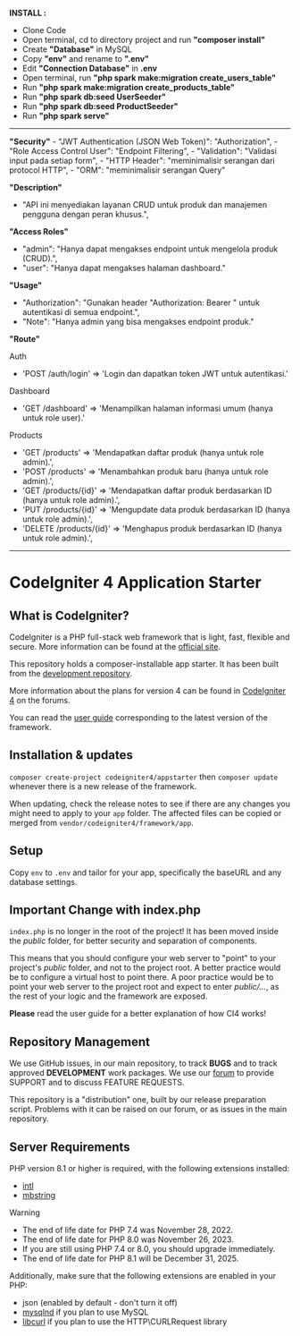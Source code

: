 <p><strong>INSTALL :</strong></p>

-   Clone Code
-   Open terminal, cd to directory project and run <strong>"composer install"</strong>
-   Create <strong>"Database"</strong> in MySQL
-   Copy <strong>"env"</strong> and rename to <strong>".env"</strong>
-   Edit <strong>"Connection Database"</strong> in <strong>.env</strong>
-   Open terminal, run <strong>"php spark make:migration create_users_table"</strong>
-   Run <strong>"php spark make:migration create_products_table"</strong>
-   Run <strong>"php spark db:seed UserSeeder"</strong>
-   Run <strong>"php spark db:seed ProductSeeder"</strong>
-   Run <strong>"php spark serve"</strong>

<hr/>
<p>
<strong>"Security"</strong>
-   "JWT Authentication (JSON Web Token)": "Authorization",
-    "Role Access Control User": "Endpoint Filtering",
-   "Validation": "Validasi input pada setiap form",
-   "HTTP Header": "meminimalisir serangan dari protocol HTTP",
-   "ORM": "meminimalisir serangan Query"
		
<strong>"Description"</strong>
-   "API ini menyediakan layanan CRUD untuk produk dan manajemen pengguna dengan peran khusus.",

<strong>"Access Roles"</strong>
-   "admin": "Hanya dapat mengakses endpoint untuk mengelola produk (CRUD).",
-   "user": "Hanya dapat mengakses halaman dashboard."

<strong>"Usage"</strong>
-   "Authorization": "Gunakan header \"Authorization: Bearer <token>\" untuk autentikasi di semua endpoint.",
-   "Note": "Hanya admin yang bisa mengakses endpoint produk."

<strong>"Route"</strong>

Auth
-  'POST /auth/login' => 'Login dan dapatkan token JWT untuk autentikasi.'

Dashboard
-   'GET /dashboard' => 'Menampilkan halaman informasi umum (hanya untuk role user).'

Products
-   'GET /products' => 'Mendapatkan daftar produk (hanya untuk role admin).',
-   'POST /products' => 'Menambahkan produk baru (hanya untuk role admin).',
-   'GET /products/{id}' => 'Mendapatkan daftar produk berdasarkan ID (hanya untuk role admin).',
-  'PUT /products/{id}' => 'Mengupdate data produk berdasarkan ID (hanya untuk role admin).',
-  'DELETE /products/{id}' => 'Menghapus produk berdasarkan ID (hanya untuk role admin).',
<hr/>



# CodeIgniter 4 Application Starter

## What is CodeIgniter?

CodeIgniter is a PHP full-stack web framework that is light, fast, flexible and secure.
More information can be found at the [official site](https://codeigniter.com).

This repository holds a composer-installable app starter.
It has been built from the
[development repository](https://github.com/codeigniter4/CodeIgniter4).

More information about the plans for version 4 can be found in [CodeIgniter 4](https://forum.codeigniter.com/forumdisplay.php?fid=28) on the forums.

You can read the [user guide](https://codeigniter.com/user_guide/)
corresponding to the latest version of the framework.

## Installation & updates

`composer create-project codeigniter4/appstarter` then `composer update` whenever
there is a new release of the framework.

When updating, check the release notes to see if there are any changes you might need to apply
to your `app` folder. The affected files can be copied or merged from
`vendor/codeigniter4/framework/app`.

## Setup

Copy `env` to `.env` and tailor for your app, specifically the baseURL
and any database settings.

## Important Change with index.php

`index.php` is no longer in the root of the project! It has been moved inside the *public* folder,
for better security and separation of components.

This means that you should configure your web server to "point" to your project's *public* folder, and
not to the project root. A better practice would be to configure a virtual host to point there. A poor practice would be to point your web server to the project root and expect to enter *public/...*, as the rest of your logic and the
framework are exposed.

**Please** read the user guide for a better explanation of how CI4 works!

## Repository Management

We use GitHub issues, in our main repository, to track **BUGS** and to track approved **DEVELOPMENT** work packages.
We use our [forum](http://forum.codeigniter.com) to provide SUPPORT and to discuss
FEATURE REQUESTS.

This repository is a "distribution" one, built by our release preparation script.
Problems with it can be raised on our forum, or as issues in the main repository.

## Server Requirements

PHP version 8.1 or higher is required, with the following extensions installed:

- [intl](http://php.net/manual/en/intl.requirements.php)
- [mbstring](http://php.net/manual/en/mbstring.installation.php)

> [!WARNING]
> - The end of life date for PHP 7.4 was November 28, 2022.
> - The end of life date for PHP 8.0 was November 26, 2023.
> - If you are still using PHP 7.4 or 8.0, you should upgrade immediately.
> - The end of life date for PHP 8.1 will be December 31, 2025.

Additionally, make sure that the following extensions are enabled in your PHP:

- json (enabled by default - don't turn it off)
- [mysqlnd](http://php.net/manual/en/mysqlnd.install.php) if you plan to use MySQL
- [libcurl](http://php.net/manual/en/curl.requirements.php) if you plan to use the HTTP\CURLRequest library
